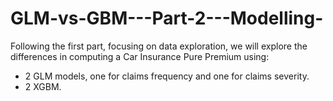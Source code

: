 # GLM-vs-GBM---Part-2---Modelling-

Following the first part, focusing on data exploration, we will explore the differences in computing a Car Insurance Pure Premium using:
- 2 GLM models, one for claims frequency and one for claims severity.
- 2 XGBM.




